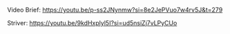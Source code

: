 
Video Brief: https://youtu.be/p-ss2JNynmw?si=8e2JePVuo7w4rv5J&t=279

Striver: https://youtu.be/9kdHxplyl5I?si=ud5nsiZj7vLPyCUo

